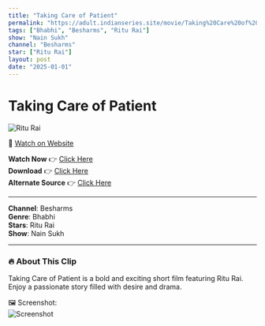 ```yaml
---
title: "Taking Care of Patient"
permalink: "https://adult.indianseries.site/movie/Taking%20Care%20of%20Patient"
tags: ["Bhabhi", "Besharms", "Ritu Rai"]
show: "Nain Sukh"
channel: "Besharms"
star: ["Ritu Rai"]
layout: post
date: "2025-01-01"
---
```


# Taking Care of Patient

![Ritu Rai](https://shorts.desisins.com/wp-content/uploads/2024/01/Ritu-Rai-DesiSins.com_.jpg)

🔗 [Watch on Website](https://adult.indianseries.site/movie/Taking%20Care%20of%20Patient)

**Watch Now** 👉 [Click Here](https://adult.indianseries.site/movie/Taking%20Care%20of%20Patient)  
**Download** 👉 [Click Here](https://adult.indianseries.site/movie/Taking%20Care%20of%20Patient)  
**Alternate Source** 👉 [Click Here](https://adult.indianseries.site/movie/Taking%20Care%20of%20Patient)

---

**Channel**: Besharms  
**Genre**: Bhabhi  
**Stars**: Ritu Rai  
**Show**: Nain Sukh

---

### 🔥 About This Clip

Taking Care of Patient is a bold and exciting short film featuring Ritu Rai. Enjoy a passionate story filled with desire and drama.
 
🖼️ Screenshot:  
![Screenshot](https://shorts.desisins.com/wp-content/uploads/2024/01/Ritu-Rai-DesiSins.com_.jpg)
